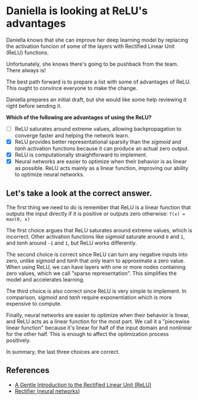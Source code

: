 # Daniella is looking at ReLU's advantages

Daniella knows that she can improve her deep learning model by replacing the activation funcion of some of the layers with Rectified Linear Unit (ReLU) functions.

Unfortunately, she knows there's going to be pushback from the team. There always is!

The best path forward is to prepare a list with some of advantages of ReLU. This ought to convince everyone to make the change.

Daniella prepares an initial draft, but she would like some help reviewing it right before sending it.

**Which of the following are advantages of using the ReLU?**

- [ ]  ReLU saturates around extreme values, allowing backpropagation to converge faster and helping the network learn.
- [x]  ReLU provides better representational sparsity than the *sigmoid* and *tanh* activation functions because it can produce an actual zero output.
- [x]  ReLU is computationally straightforward to implement.
- [x]  Neural networks are easier to optimize when their behavior is as linear as possible. ReLU acts mainly as a linear function, improving our ability to optimize neural networks.

## Let's take a look at the correct answer.

The first thing we need to do is remember that ReLU is a linear function that outputs the input directly if it is positive or outputs zero otherwise:
`f(x) = max(0, x)`

The first choice argues that ReLU saturates around extreme values, which is incorrect. Other activation functions like *sigmoid* saturate around `0` and `1`, and *tanh* around `-1` and `1`, but ReLU works differently.

The second choice is correct since ReLU can turn any negative inputs into zero, unlike *sigmoid* and *tanh* that only learn to approximate a zero value. When using ReLU, we can have layers with one or more nodes containing zero values, which we call "sparse representation". This simplifies the model and accelerates learning.

The third choice is also correct since ReLU is very simple to implement. In comparison, *sigmoid* and *tanh* require exponentiation which is more expensive to compute.

Finally, neural networks are easier to optimize when their behavior is linear, and ReLU acts as a linear function for the most part. We call it a "piecewise linear function" because it's linear for half of the input domain and nonlinear for the other half. This is enough to affect the optimization process positively.

In summary, the last three choices are correct.

## References
* [A Gentle Introduction to the Rectified Linear Unit (ReLU)](https://machinelearningmastery.com/rectified-linear-activation-function-for-deep-learning-neural-networks/)
* [Rectifier (neural networks)](https://en.wikipedia.org/wiki/Rectifier_(neural_networks))